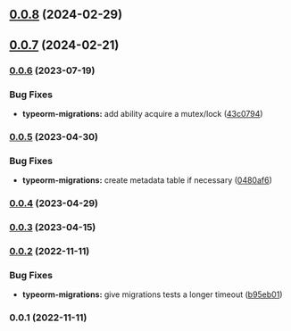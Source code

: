 ## [0.0.8](https://github.com/justicointeractive/caliobase/compare/typeorm-migrations-0.0.7...typeorm-migrations-0.0.8) (2024-02-29)

## [0.0.7](https://github.com/justicointeractive/caliobase/compare/typeorm-migrations-0.0.6...typeorm-migrations-0.0.7) (2024-02-21)

### [0.0.6](https://github.com/justicointeractive/caliobase/compare/typeorm-migrations-0.0.5...typeorm-migrations-0.0.6) (2023-07-19)

### Bug Fixes

- **typeorm-migrations:** add ability acquire a mutex/lock ([43c0794](https://github.com/justicointeractive/caliobase/commit/43c07948228365ef89a39fc9e44ed69897924437))

### [0.0.5](https://github.com/justicointeractive/caliobase/compare/typeorm-migrations-0.0.4...typeorm-migrations-0.0.5) (2023-04-30)

### Bug Fixes

- **typeorm-migrations:** create metadata table if necessary ([0480af6](https://github.com/justicointeractive/caliobase/commit/0480af610fc50c0ac5089ed8f4e5280c0007169d))

### [0.0.4](https://github.com/justicointeractive/caliobase/compare/typeorm-migrations-0.0.3...typeorm-migrations-0.0.4) (2023-04-29)

### [0.0.3](https://github.com/justicointeractive/caliobase/compare/typeorm-migrations-0.0.2...typeorm-migrations-0.0.3) (2023-04-15)

### [0.0.2](https://github.com/justicointeractive/caliobase/compare/typeorm-migrations-0.0.1...typeorm-migrations-0.0.2) (2022-11-11)

### Bug Fixes

- **typeorm-migrations:** give migrations tests a longer timeout ([b95eb01](https://github.com/justicointeractive/caliobase/commit/b95eb01d21b020c4104f12bc90eeafe7d9640ab5))

### 0.0.1 (2022-11-11)
